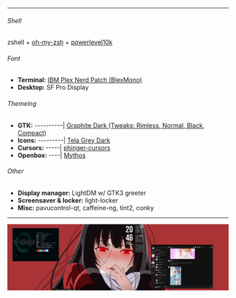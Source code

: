 ** **
 
###### Shell
zshell + [oh-my-zsh](https://ohmyz.sh/) + [powerlevel10k](https://github.com/romkatv/powerlevel10k)

###### Font
* **Terminal:** [IBM Plex Nerd Patch (BlexMono)](https://www.nerdfonts.com/font-downloads)
* **Desktop:** SF Pro Display

###### Themeing
* **GTK:** ----------| [Graphite Dark (Tweaks: Rimless, Normal, Black, Compact)](https://www.pling.com/p/1598493)
* **Icons:** ---------| [Tela Grey Dark](https://www.pling.com/p/1279924)
* **Cursors:** -----| [phinger-cursors](https://www.pling.com/p/1690782)
* **Openbox:** ----| [Mythos](https://www.pling.com/p/1017804)

###### Other
* **Display manager:** LightDM w/ GTK3 greeter
* **Screensaver & locker:** light-locker
* **Misc:** pavucontrol-qt, caffeine-ng, tint2, conky

** **

![ovelord-preview](images/2022-05-18-overlord.png)
